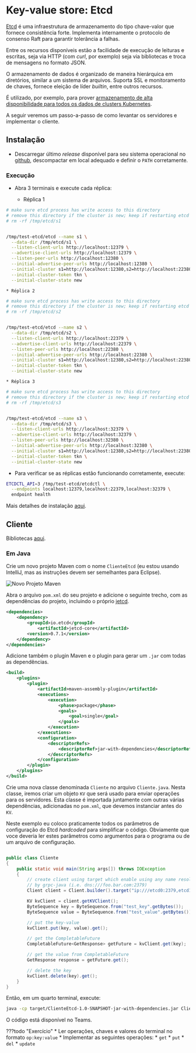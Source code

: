 # Key-value store: Etcd

[Etcd](https://etcd.io) é uma infraestrutura de armazenamento do tipo chave-valor que fornece consistência forte. Implementa internamente o protocolo de consenso Raft para garantir tolerância a falhas.

Entre os recursos disponíveis estão a facilidade de execução de leituras e escritas, seja via HTTP (com *curl*, por exemplo) seja via bibliotecas e troca de mensagens no formato JSON.

O armazenamento de dados é organizado de maneira hierárquica em diretórios, similar a um sistema de arquivos.
Suporta SSL e monitoramento de chaves, fornece eleição de líder *builtin*, entre outros recursos.

É utilizado, por exemplo, para prover [armazenamento de alta disponibilidade para todos os dados de clusters Kubernetes](https://kubernetes.io/docs/tasks/administer-cluster/configure-upgrade-etcd/).

A seguir veremos um passo-a-passo de como levantar os servidores e implementar o cliente.

## Instalação 

* Descarregar último *release* disponível para seu sistema operacional no [github](https://github.com/etcd-io/etcd/releases), descompactar em local adequado e definir o `PATH` corretamente.

### Execução

* Abra 3 terminais e execute cada réplica:

    * Réplica 1
```bash
# make sure etcd process has write access to this directory
# remove this directory if the cluster is new; keep if restarting etcd
# rm -rf /tmp/etcd/s1


/tmp/test-etcd/etcd --name s1 \
  --data-dir /tmp/etcd/s1 \
  --listen-client-urls http://localhost:12379 \
  --advertise-client-urls http://localhost:12379 \
  --listen-peer-urls http://localhost:12380 \
  --initial-advertise-peer-urls http://localhost:12380 \
  --initial-cluster s1=http://localhost:12380,s2=http://localhost:22380,s3=http://localhost:32380 \
  --initial-cluster-token tkn \
  --initial-cluster-state new
```

    * Réplica 2
```bash
# make sure etcd process has write access to this directory
# remove this directory if the cluster is new; keep if restarting etcd
# rm -rf /tmp/etcd/s2


/tmp/test-etcd/etcd --name s2 \
  --data-dir /tmp/etcd/s2 \
  --listen-client-urls http://localhost:22379 \
  --advertise-client-urls http://localhost:22379 \
  --listen-peer-urls http://localhost:22380 \
  --initial-advertise-peer-urls http://localhost:22380 \
  --initial-cluster s1=http://localhost:12380,s2=http://localhost:22380,s3=http://localhost:32380 \
  --initial-cluster-token tkn \
  --initial-cluster-state new
```

    * Réplica 3
```bash
# make sure etcd process has write access to this directory
# remove this directory if the cluster is new; keep if restarting etcd
# rm -rf /tmp/etcd/s3


/tmp/test-etcd/etcd --name s3 \
  --data-dir /tmp/etcd/s3 \
  --listen-client-urls http://localhost:32379 \
  --advertise-client-urls http://localhost:32379 \
  --listen-peer-urls http://localhost:32380 \
  --initial-advertise-peer-urls http://localhost:32380 \
  --initial-cluster s1=http://localhost:12380,s2=http://localhost:22380,s3=http://localhost:32380 \
  --initial-cluster-token tkn \
  --initial-cluster-state new
```

* Para verificar se as réplicas estão funcionando corretamente, execute:
```bash
ETCDCTL_API=3 /tmp/test-etcd/etcdctl \
  --endpoints localhost:12379,localhost:22379,localhost:32379 \
  endpoint health
```

Mais detalhes de instalação [aqui](http://play.etcd.io/home).

## Cliente

Bibliotecas [aqui](https://etcd.io/docs/v3.5/integrations/).

### Em Java

Crie um novo projeto Maven com o nome `ClienteEtcd` (eu estou usando IntelliJ, mas as instruções devem ser semelhantes para Eclipse).

![Novo Projeto Maven](../images/newmaven.png)

Abra o arquivo `pom.xml` do seu projeto e adicione o seguinte trecho, com as dependências do projeto, incluindo o próprio [jetcd](https://github.com/etcd-io/jetcd).

```xml
<dependencies>
    <dependency>
        <groupId>io.etcd</groupId>
            <artifactId>jetcd-core</artifactId>
        <version>0.7.1</version>
    </dependency>
</dependencies>
```

Adicione também o plugin Maven e o plugin para gerar um `.jar` com todas as dependências. 

```xml
<build>
    <plugins>
        <plugin>
            <artifactId>maven-assembly-plugin</artifactId>
            <executions>
                <execution>
                    <phase>package</phase>
                    <goals>
                        <goal>single</goal>
                    </goals>
                </execution>
            </executions>
            <configuration>
                <descriptorRefs>
                    <descriptorRef>jar-with-dependencies</descriptorRef>
                </descriptorRefs>
            </configuration>
        </plugin>
    </plugins>
</build>
```

Crie uma nova classe denominada `Cliente` no arquivo `Cliente.java`.
Nesta classe, iremos criar um objeto `KV` que será usado para enviar operações para os servidores. 
Esta classe é importada juntamente com outras várias dependências, adicionadas no `pom.xml`, que devemos instanciar antes do `KV`.

Neste exemplo eu coloco praticamente todos os parâmetros de configuração do Etcd *hardcoded* para simplificar o código.
Obviamente que voce deveria ler estes parâmetros como argumentos para o programa ou de um arquivo de configuração.

```java

public class Cliente
{
    public static void main(String args[]) throws IOException
    {
        // create client using target which enable using any name resolution mechanism provided
        // by grpc-java (i.e. dns:///foo.bar.com:2379)
        Client client = Client.builder().target("ip:///etcd0:2379,etcd1:2379,etcd2:2379").build();

        KV kvClient = client.getKVClient();
        ByteSequence key = ByteSequence.from("test_key".getBytes());
        ByteSequence value = ByteSequence.from("test_value".getBytes());

        // put the key-value
        kvClient.put(key, value).get();

        // get the CompletableFuture
        CompletableFuture<GetResponse> getFuture = kvClient.get(key);

        // get the value from CompletableFuture
        GetResponse response = getFuture.get();

        // delete the key
        kvClient.delete(key).get();
    }
}
```

Então, em um quarto terminal, execute:

```bash
java -cp target/ClienteEtcd-1.0-SNAPSHOT-jar-with-dependencies.jar Cliente
```

O código está disponível no Teams.

???todo "Exercício"
    * Ler operações, chaves e valores do terminal no formato `op:key:value`
    * Implementar as seguintes operações:
        * `get`
        * `put`
        * `del`
        * `update`

